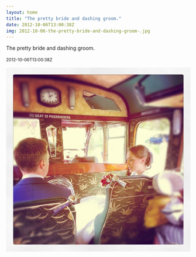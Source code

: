 ```yaml
---
layout: home
title: "The pretty bride and dashing groom."
date: 2012-10-06T13:00:38Z
img: 2012-10-06-the-pretty-bride-and-dashing-groom-.jpg
---
```


The pretty bride and dashing groom.

<small>2012-10-06T13:00:38Z</small>

![The pretty bride and dashing groom.](2012-10-06-the-pretty-bride-and-dashing-groom-.jpg)
